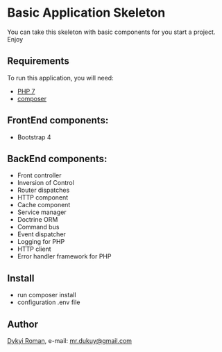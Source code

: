 # Basic Application Skeleton

You can take this skeleton with basic components for you start a project. Enjoy

## Requirements

To run this application, you will need:

 * [PHP 7](https://secure.php.net/downloads.php)
 * [composer](https://getcomposer.org/) 

## FrontEnd components:
 * Bootstrap 4
 
## BackEnd components:
 * Front controller 
 * Inversion of Control
 * Router dispatches
 * HTTP component
 * Cache component
 * Service manager
 * Doctrine ORM
 * Command bus
 * Event dispatcher
 * Logging for PHP
 * HTTP client
 * Error handler framework for PHP  

## Install
 + run composer install
 + configuration .env file

## Author
[Dykyi Roman](https://www.linkedin.com/in/roman-dykyi-43428543/), e-mail: [mr.dukuy@gmail.com](mailto:mr.dukuy@gmail.com)
